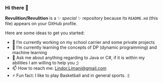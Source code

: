 ### Hi there 👋


**Revulition/Revulition** is a ✨ _special_ ✨ repository because its `README.md` (this file) appears on your GitHub profile.

Here are some ideas to get you started:

- 🔭 I’m currently working on my school carrier and some private projects
- 🌱 I’m currently learning the concepts of DP (dynamic programming) and machine learning
- 💬 Ask me about anything regarding to Java or C#, if it is within my abilities I am willing to help you ;)
- 📫 How to reach me: Lindor.Limani@gmail.com
- ⚡ Fun fact: I like to play Basketball and in general sports. :) 
